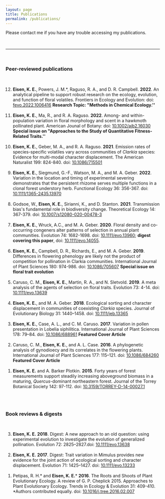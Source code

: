 ```yaml
---
layout: page
title: Publications
permalink: /publications/
---
```


Please contact me if you have any trouble accessing my publications. 

<br>

---

<br>

### Peer-reviewed publications

<br>

<ol reversed>

<li><b>Eisen, K. E.</b>, Powers, J. M.*, Raguso, R. A., and D. R. Campbell. <b>2022</b>.  An analytical pipeline to support robust research on the ecology, evolution, and function of floral volatiles. Frontiers in Ecology and Evolution: doi: <a href="https://doi.org/10.3389/fevo.2022.1006416">fevo.2022.1006416</a> <b>Research Topic: "Methods in Chemical Ecology.''</b></li>
<br>

<li><b>Eisen, K. E.</b>, Ma, R., and R. A. Raguso. <b>2022</b>.  Among- and within-population variation in floral morphology and scent in a hawkmoth pollinated plant. American Jounal of Botany: doi: <a href="https://doi.org/10.1002/ajb2.16030">10.1002/ajb2.16030</a> <b>Special issue on "Approaches to the Study of Quantitative Fitness-Related Traits.''</b></li>
<br>

<li><b>Eisen, K. E.</b>, Geber, M. A., and R. A. Raguso. <b>2021</b>. Emission rates of species-specific volatiles vary across communities of <i>Clarkia</i> species: Evidence for multi-modal character displacement. The American Naturalist 199: 824-840. doi: <a href="https://doi.org/10.1086/715501">10.1086/715501</a> </li>
<br>
<li> <b>Eisen, K. E.</b>, Siegmund, G.-F., Watson, M. A., and M. A. Geber. <b>2022</b>. Variation in the location and timing of experimental severing demonstrates that the persistent rhizome serves multiple functions in a clonal forest understory herb. Functional Ecology 36: 356-367. doi: <a href="https://doi.org/10.1111/1365-2435.13970">10.1111/1365-2435.13970</a>  </li>
<br>
<li>Godsoe, W., <b>Eisen, K. E.</b>, Sirianni, K., and D. Stanton. <b>2021</b>. Transmission bias's fundamental role in biodiversity change. Theoretical Ecology 14: 367-379. doi: <a href="https://doi.org/10.1007/s12080-020-00478-3">10.1007/s12080-020-00478-3</a> </li>
<br>
<li><b>Eisen, K. E.</b>, Wruck, A.C., and M. A. Geber. <b>2020</b>. Floral density and co-occurring congeners alter patterns of selection in annual plant communities. Evolution 74: 1682-1698. doi: <a href="https://doi.org/10.1111/evo.13960">10.1111/evo.13960</a>; <b>digest covering this paper</b>, doi: <a href="https://doi.org/10.1111/evo.14055">10.1111/evo.14055</a>. </li>
<br>
<li><b>Eisen, K. E.</b>, Campbell, D. R., Richards, E., and M. A. Geber. <b>2019</b>. Differences in flowering phenology are likely not the product of competition for pollination in Clarkia communities. International Journal of Plant Sciences 180: 974-986. doi: <a href="https://doi.org/10.1086/705607">10.1086/705607</a>  <b>Special issue on floral trait evolution</b></li>
<br>
<li>Caruso, C. M., <b>Eisen, K. E.</b>, Martin, R. A., and N. Sletvold. <b>2019</b>. A meta analysis of the agents of selection on floral traits. Evolution 73: 4-14. doi: <a href="https://doi.org/10.1111/evo.13639">10.1111/evo.13639</a> </li>
<br>
<li><b>Eisen, K. E.</b>, and M. A. Geber. <b>2018</b>. Ecological sorting and character displacement in communities of coexisting <i>Clarkia</i> species. Journal of Evolutionary Biology 31: 1440–1458. doi: <a href="https://doi.org/10.1111/jeb.13365">10.1111/jeb.13365</a> </li>
<br>
<li><b>Eisen, K. E.</b>, Case, A. L., and C. M. Caruso. <b>2017</b>. Variation in pollen presentation in Lobelia siphilitica. International Journal of Plant Sciences 178: 79–84. doi: <a href="https://doi.org/10.1086/688961">10.1086/688961</a>  <b>Featured Cover Article</b></li>
<br>
<li>Caruso, C. M., <b>Eisen, K. E.</b>, and A. L. Case. <b>2016</b>. A phylogenetic analysis of gynodioecy and its correlates in the flowering plants. International Journal of Plant Sciences 177: 115–121. doi: <a href="https://doi.org/10.1086/684260">10.1086/684260</a>  <b>Featured Cover Article</b></li>
<br>
<li><b>Eisen, K. E.</b> and A. Barker Plotkin. <b>2015</b>. Forty years of forest measurements support steadily increasing aboveground biomass in a maturing, <i>Quercus</i>-dominant northeastern forest. Journal of the Torrey Botanical Society 142: 97-112. doi: <a href="https://doi.org/10.3159/TORREY-D-14-00027.1">10.3159/TORREY-D-14-00027.1</a> </li>

</ol>
<br>


<br>

### Book reviews & digests

<br>

<ol reversed>
<li><b>Eisen, K. E.</b> <b>2018</b>. Digest: A new approach to an old question: using experimental evolution to investigate the evolution of generalized pollination. Evolution 72: 2825–2827.doi: <a href="https://doi.org/10.1111/evo.13638">10.1111/evo.13638</a></li>
<br>
<li> <b>Eisen, K. E.</b> <b>2017</b>. Digest: Trait variation in Mimulus provides new evidence for the joint action of ecological sorting and character displacement. Evolution 71: 1425–1427. doi: <a href="https://doi.org/10.1111/evo.13233">10.1111/evo.13233</a> </li>
<br>
<li> Petipas, R. H.* and <b>Eisen, K. E.</b>* <b>2016</b>. The Roots and Shoots of Plant Evolutionary Ecology. A review of G. P. Cheplick 2015. Approaches to Plant Evolutionary Ecology. Trends in Ecology &#38; Evolution 31: 409-410. *Authors contributed equally. doi: <a href="https://doi.org/10.1016/j.tree.2016.02.007">10.1016/j.tree.2016.02.007</a></li>

</ol>
